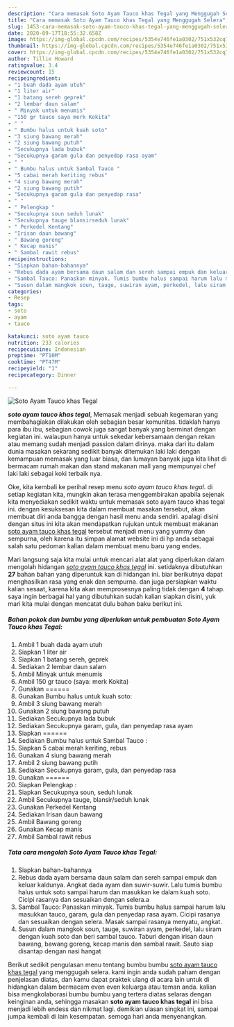 ```yaml
---
description: "Cara memasak Soto Ayam Tauco khas Tegal yang Menggugah Selera"
title: "Cara memasak Soto Ayam Tauco khas Tegal yang Menggugah Selera"
slug: 1453-cara-memasak-soto-ayam-tauco-khas-tegal-yang-menggugah-selera
date: 2020-09-17T18:55:32.658Z
image: https://img-global.cpcdn.com/recipes/5354e746fe1a0302/751x532cq70/soto-ayam-tauco-khas-tegal-foto-resep-utama.jpg
thumbnail: https://img-global.cpcdn.com/recipes/5354e746fe1a0302/751x532cq70/soto-ayam-tauco-khas-tegal-foto-resep-utama.jpg
cover: https://img-global.cpcdn.com/recipes/5354e746fe1a0302/751x532cq70/soto-ayam-tauco-khas-tegal-foto-resep-utama.jpg
author: Tillie Howard
ratingvalue: 3.4
reviewcount: 15
recipeingredient:
- "1 buah dada ayam utuh"
- "1 liter air"
- "1 batang sereh geprek"
- "2 lembar daun salam"
- " Minyak untuk menumis"
- "150 gr tauco saya merk Kokita"
- " "
- " Bumbu halus untuk kuah soto"
- "3 siung bawang merah"
- "2 siung bawang putuh"
- "Secukupnya lada bubuk"
- "Secukupnya garam gula dan penyedap rasa ayam"
- " "
- " Bumbu halus untuk Sambal Tauco "
- "5 cabai merah keriting rebus"
- "4 siung bawang merah"
- "2 siung bawang putih"
- "Secukupnya garam gula dan penyedap rasa"
- " "
- " Pelengkap "
- "Secukupnya soun seduh lunak"
- "Secukupnya tauge blansirseduh lunak"
- " Perkedel Kentang"
- "Irisan daun bawang"
- " Bawang goreng"
- " Kecap manis"
- " Sambal rawit rebus"
recipeinstructions:
- "Siapkan bahan-bahannya"
- "Rebus dada ayam bersama daun salam dan sereh sampai empuk dan keluar kaldunya. Angkat dada ayam dan suwir-suwir. Lalu tumis bumbu halus untuk soto sampai harum dan masukkan ke dalam kuah soto. Cicipi rasanya dan sesuaikan dengan selera.a"
- "Sambal Tauco: Panaskan minyak. Tumis bumbu halus sampai harum lalu masukkan tauco, garam, gula dan penyedap rasa ayam. Cicipi rasanya dan sesuaikan dengan selera. Masak sampai rasanya menyatu, angkat."
- "Susun dalam mangkok soun, tauge, suwiran ayam, perkedel, lalu siram dengan kuah soto dan beri sambal tauco. Taburi dengan irisan daun bawang, bawang goreng, kecap manis dan sambal rawit. Sauto siap disantap dengan nasi hangat"
categories:
- Resep
tags:
- soto
- ayam
- tauco

katakunci: soto ayam tauco 
nutrition: 233 calories
recipecuisine: Indonesian
preptime: "PT10M"
cooktime: "PT47M"
recipeyield: "1"
recipecategory: Dinner

---
```



![Soto Ayam Tauco khas Tegal](https://img-global.cpcdn.com/recipes/5354e746fe1a0302/751x532cq70/soto-ayam-tauco-khas-tegal-foto-resep-utama.jpg)

<b><i>soto ayam tauco khas tegal</i></b>, Memasak menjadi sebuah kegemaran yang membahagiakan dilakukan oleh sebagian besar komunitas. tidaklah hanya para ibu ibu, sebagian cowok juga sangat banyak yang berminat dengan kegiatan ini. walaupun hanya untuk sekedar kebersamaan dengan rekan atau memang sudah menjadi passion dalam dirinya. maka dari itu dalam dunia masakan sekarang sedikit banyak ditemukan laki laki dengan kemampuan memasak yang luar biasa, dan lumayan banyak juga kita lihat di bermacam rumah makan dan stand makanan mall yang mempunyai chef laki laki sebagai koki terbaik nya.



Oke, kita kembali ke perihal resep menu <i>soto ayam tauco khas tegal</i>. di setiap kegiatan kita, mungkin akan terasa menggembirakan apabila sejenak kita menyediakan sedikit waktu untuk memasak soto ayam tauco khas tegal ini. dengan kesuksesan kita dalam membuat masakan tersebut, akan membuat diri anda bangga dengan hasil menu anda sendiri. apalagi disini dengan situs ini kita akan mendapatkan rujukan untuk membuat makanan <u>soto ayam tauco khas tegal</u> tersebut menjadi menu yang yummy dan sempurna, oleh karena itu simpan alamat website ini di hp anda sebagai salah satu pedoman kalian dalam membuat menu baru yang endes.


Mari langsung saja kita mulai untuk mencari alat alat yang diperlukan dalam mengolah hidangan <u><i>soto ayam tauco khas tegal</i></u> ini. setidaknya dibutuhkan <b>27</b> bahan bahan yang diperuntuk kan di hidangan ini. biar berikutnya dapat menghasilkan rasa yang enak dan sempurna. dan juga persiapkan waktu kalian sesaat, karena kita akan memprosesnya paling tidak dengan <b>4</b> tahap. saya ingin berbagai hal yang dibutuhkan sudah kalian siapkan disini, yuk mari kita mulai dengan mencatat dulu bahan baku berikut ini.

<!--inarticleads1-->

##### Bahan pokok dan bumbu yang diperlukan untuk pembuatan Soto Ayam Tauco khas Tegal:

1. Ambil 1 buah dada ayam utuh
1. Siapkan 1 liter air
1. Siapkan 1 batang sereh, geprek
1. Sediakan 2 lembar daun salam
1. Ambil  Minyak untuk menumis
1. Ambil 150 gr tauco (saya: merk Kokita)
1. Gunakan  ======
1. Gunakan  Bumbu halus untuk kuah soto:
1. Ambil 3 siung bawang merah
1. Gunakan 2 siung bawang putuh
1. Sediakan Secukupnya lada bubuk
1. Sediakan Secukupnya garam, gula, dan penyedap rasa ayam
1. Siapkan  ======
1. Sediakan  Bumbu halus untuk Sambal Tauco :
1. Siapkan 5 cabai merah keriting, rebus
1. Gunakan 4 siung bawang merah
1. Ambil 2 siung bawang putih
1. Sediakan Secukupnya garam, gula, dan penyedap rasa
1. Gunakan  ======
1. Siapkan  Pelengkap :
1. Siapkan Secukupnya soun, seduh lunak
1. Ambil Secukupnya tauge, blansir/seduh lunak
1. Gunakan  Perkedel Kentang
1. Sediakan Irisan daun bawang
1. Ambil  Bawang goreng
1. Gunakan  Kecap manis
1. Ambil  Sambal rawit rebus




<!--inarticleads2-->

##### Tata cara mengolah Soto Ayam Tauco khas Tegal:

1. Siapkan bahan-bahannya
1. Rebus dada ayam bersama daun salam dan sereh sampai empuk dan keluar kaldunya. Angkat dada ayam dan suwir-suwir. Lalu tumis bumbu halus untuk soto sampai harum dan masukkan ke dalam kuah soto. Cicipi rasanya dan sesuaikan dengan selera.a
1. Sambal Tauco: Panaskan minyak. Tumis bumbu halus sampai harum lalu masukkan tauco, garam, gula dan penyedap rasa ayam. Cicipi rasanya dan sesuaikan dengan selera. Masak sampai rasanya menyatu, angkat.
1. Susun dalam mangkok soun, tauge, suwiran ayam, perkedel, lalu siram dengan kuah soto dan beri sambal tauco. Taburi dengan irisan daun bawang, bawang goreng, kecap manis dan sambal rawit. Sauto siap disantap dengan nasi hangat




Berikut sedikit pengulasan menu tentang bumbu bumbu <u>soto ayam tauco khas tegal</u> yang menggugah selera. kami ingin anda sudah paham dengan penjelasan diatas, dan kamu dapat praktek ulang di acara lain untuk di hidangkan dalam bermacam even even keluarga atau teman anda. kalian bisa mengkolaborasi bumbu bumbu yang tertera diatas selaras dengan keinginan anda, sehingga masakan <b>soto ayam tauco khas tegal</b> ini bisa menjadi lebih endess dan nikmat lagi. demikian ulasan singkat ini, sampai jumpa kembali di lain kesempatan. semoga hari anda menyenangkan.
